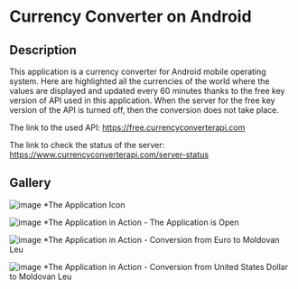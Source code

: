 # Currency Converter on Android

## Description

This application is a currency converter for Android mobile operating system. Here are highlighted all the currencies of the world where the values are displayed and updated every 60 minutes thanks to the free key version of API used in this application. When the server for the free key version of the API is turned off, then the conversion does not take place.

The link to the used API: https://free.currencyconverterapi.com

The link to check the status of the server: https://www.currencyconverterapi.com/server-status

## Gallery

![image](https://user-images.githubusercontent.com/85492522/129950051-912f2227-8cc0-4355-98bc-1f04a0841b29.png) *The Application Icon

![image](https://user-images.githubusercontent.com/85492522/127499441-e845bcc9-12a1-4c2f-92ef-a9ce9a12fc82.png) *The Application in Action - The Application is Open

![image](https://user-images.githubusercontent.com/85492522/127499467-018f9cfd-d506-4c08-b66f-1cefe9b8705a.png) *The Application in Action - Conversion from Euro to Moldovan Leu

![image](https://user-images.githubusercontent.com/85492522/127499492-7707ae99-d41c-4811-b8f5-6aa5d2cdaf81.png) *The Application in Action - Conversion from United States Dollar to Moldovan Leu

